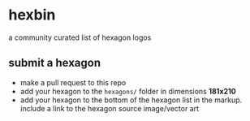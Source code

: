 # hexbin

a community curated list of hexagon logos

## submit a hexagon

- make a pull request to this repo
- add your hexagon to the `hexagons/` folder in dimensions **181x210**
- add your hexagon to the bottom of the hexagon list in the markup. include a link to the hexagon source image/vector art
